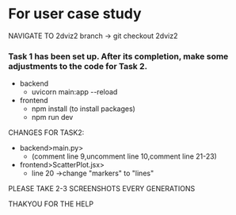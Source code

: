 # For user case study 

NAVIGATE TO 2dviz2 branch -> git checkout 2dviz2

### Task 1 has been set up. After its completion, make some adjustments to the code for Task 2.

- backend 
     - uvicorn main:app --reload
- frontend 
     - npm install (to install packages)
     - npm run dev

      
CHANGES FOR TASK2:
- backend>main.py>
     - (comment line 9,uncomment line 10,comment line 21-23)
- frontend>ScatterPlot.jsx>
     - line 20 ->change "markers" to "lines"



PLEASE TAKE 2-3 SCREENSHOTS EVERY GENERATIONS 


THAKYOU FOR THE HELP
